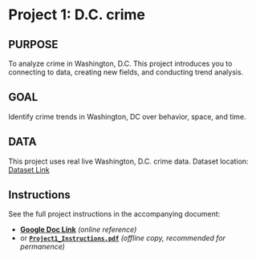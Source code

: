 # Project 1: D.C. crime

## PURPOSE 
To analyze crime in Washington, D.C. This project introduces you to connecting to data, creating new fields, and conducting trend analysis.

## GOAL
Identify crime trends in Washington, DC over behavior, space, and time.

## DATA
This project uses real live Washington, D.C. crime data.
Dataset location: [Dataset Link](https://opendata.dc.gov/)

## Instructions
See the full project instructions in the accompanying document:  
- **[Google Doc Link](https://docs.google.com/document/d/1QxpVWv3-j3pZ3zR4B8_iBbFQCJMKtIqJLNxyiWvVq-A/edit?tab=t.0)** *(online reference)*  
- or **[`Project1_Instructions.pdf`](Project1_Instructions.pdf)** *(offline copy, recommended for permanence)*
